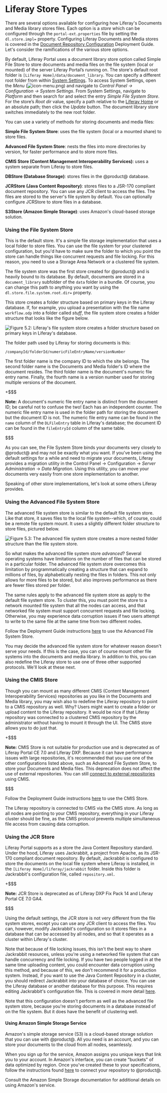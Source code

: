 # Liferay Store Types [](id=liferay-repository-types)

There are several options available for configuring how Liferay's Documents and
Media library stores files. Each option is a *store* which can be configured
through the `portal-ext.properties` file by setting the `dl.store.impl=`
property. Configuring Liferay Documents and Media stores is covered in the 
[Document Repository Configuration](/discover/deployment/-/knowledge_base/7-0/document-repository-configuration) 
Deployment Guide. Let's consider the ramifications of the various store options. 

By default, Liferay Portal uses a document library store option called
Simple File Store to store documents and media files on the file system
(local or mounted) of the server Liferay Portal’s running on. The
store's default root folder is
`[Liferay Home]/data/document_library`. You can specify a different root
folder from within 
[System Settings](/discover/portal/-/knowledge_base/7-0/system-settings).
To access System Settings, open the *Menu*
(![icon-menu.png](../../../images/icon-menu.png))
and navigate to *Control Panel &rarr; Configuration &rarr; System Settings*. From
System Settings, navigate to *Platform* and then search for and select
the entry *Simple File System Store*. For the store’s *Root dir* value,
specify a path relative to the 
[Liferay Home](/discover/deployment/-/knowledge_base/7-0/installing-product#liferay-home)
or an absolute path; then click the *Update* button. The document
library store switches immediately to the new root folder.

You can use a variety of methods for storing documents and media files:

**Simple File System Store**: uses the file system (local or a mounted
share) to store files.

**Advanced File System Store**: nests the files into more directories by
version, for faster performance and to store more files.

**CMIS Store (Content Management Interoperability Services)**: uses a
system separate from Liferay to store files.

**DBStore (Database Storage)**: stores files in the @product@ database.

**JCRStore (Java Content Repository)**: stores files to a JSR-170
compliant document repository. You can use any JCR client to access the
files. The files are stored to the server's file system by default. You
can optionally configure JCRStore to store files in a database.

**S3Store (Amazon Simple Storage)**: uses Amazon's cloud-based storage
solution. 

### Using the File System Store [](id=using-the-file-system-store)

This is the default store. It's a simple file storage implementation that uses a
local folder to store files. You can use the file system for your clustered
configuration, but you'd have to make sure the folder to which you point the
store can handle things like concurrent requests and file locking. For this
reason, you need to use a Storage Area Network or a clustered file system.

The file system store was the first store created for @product@ and is heavily
bound to its database. By default, documents are stored in a
`document_library` subfolder of the `data` folder in a bundle. Of
course, you can change this path to anything you want by using the
`dl.store.file.system.root.dir=` property. 

This store creates a folder structure based on primary keys in the Liferay
database. If, for example, you upload a presentation with the file name
`workflow.odp` into a folder called *stuff*, the file system store creates a
folder structure that looks like the figure below. 

![Figure 5.2: Liferay's file system store creates a folder structure based on primary keys in Liferay's database.](../../../images/enterprise-file-system-store.png)

The folder path used by Liferay for storing documents is this:

    /companyId/folderId/numericFileEntryName/versionNumber

The first folder name is the company ID to which the site belongs. The second
folder name is the  Documents and Media folder's ID where the document resides.
The third folder name is the document's numeric file entry name. Finally, the
fourth name is a version number used for storing multiple versions of the
document.

+$$$

**Note:** A document's numeric file entry name is distinct from the document ID;
be careful not to confuse the two! Each has an independent counter. The numeric
file entry name is used in the folder path for storing the document but the
document ID is not. The numeric file entry name can be found in the `name`
column of the `DLFileEntry` table in Liferay's database; the document ID can be
found in the `fileEntryId` column of the same table.

$$$

As you can see, the File System Store binds your documents very closely to
@product@ and may not be exactly what you want. If you've been using the
default settings for a while and need to migrate your documents, Liferay
provides a migration utility in the Control Panel &rarr; Configuration &rarr; 
*Server Administration* &rarr; *Data Migration*. Using this utility, you can 
move your documents very easily from one store implementation to another. 

Speaking of other store implementations, let's look at some others Liferay
provides. 

### Using the Advanced File System Store [](id=using-the-advanced-file-system-store)

The advanced file system store is similar to the default file system
store. Like that store, it saves files to the local file system--which, of
course, could be a remote file system mount. It uses a slightly different folder
structure to store files, pictured below. 

![Figure 5.3: The advanced file system store creates a more nested folder structure than the file system store.](../../../images/enterprise-adv-file-system-store.png)

So what makes the advanced file system store *advanced*? Several operating
systems have limitations on the number of files that can be stored in a
particular folder. The advanced file system store overcomes this limitation by
programmatically creating a structure that can expand to millions of files, by
alphabetically nesting the files in folders. This not only allows for more files
to be stored, but also improves performance as there are fewer files stored per
folder. 

The same rules apply to the advanced file system store as apply to the default
file system store. To cluster this, you must point the store to a network
mounted file system that all the nodes can access, and that networked file
system must support concurrent requests and file locking. Otherwise, you may
experience data corruption issues if two users attempt to write to the same file
at the same time from two different nodes. 

Follow the Deployment Guide instructions [here](/discover/deployment/-/knowledge_base/7-0/document-repository-configuration#using-the-advanced-file-system-store) 
to use the Advanced File System Store.

You may decide the advanced file system store for whatever reason doesn't serve
your needs. If this is the case, you can of course mount other file systems into
the documents and media library. In addition to this, you can also redefine the
Liferay store to use one of three other supported protocols. We'll look at these
next. 

### Using the CMIS Store [](id=using-the-cmis-store)

Though you can mount as many different CMIS (Content Management Interoperability
Services) repositories as you like in the Documents and Media library, you may
wish also to redefine the Liferay repository to point to a CMIS repository as
well. Why? Users might want to create a folder or upload content to the Liferay
repository. It would be nice if that Liferay repository was connected to a
clustered CMIS repository by the administrator without having to mount it
through the UI. The CMIS store allows you to do just that. 

+$$$

**Note:** CMIS Store is not suitable for production use and is deprecated as of 
Liferay Portal CE 7.0 and Liferay DXP. Because it can have performance issues 
with large repositories, it's recommended that you use one of the other 
configurations listed above, such as Advanced File System Store, to store your 
Documents and Media files. This deprecation does not affect the use of external 
repositories. You can still [connect to external repositories](/discover/portal/-/knowledge_base/7-0/using-external-repositories) 
using CMIS.

$$$

Follow the Deployment Guide instructions [here](/discover/deployment/-/knowledge_base/7-0/document-repository-configuration#using-the-cmis-store) 
to use the CMIS Store.

The Liferay repository is connected to CMIS via the CMIS store. As long as all 
nodes are pointing to your CMIS repository, everything in your Liferay cluster 
should be fine, as the CMIS protocol prevents multiple simultaneous file access 
from causing data corruption. 

### Using the JCR Store [](id=using-the-jcr-store)

Liferay Portal supports as a store the Java Content Repository standard. Under
the hood, Liferay uses Jackrabbit, a project from Apache, as its JSR-170
compliant document repository. By default, Jackrabbit is configured to store the
documents on the local file system where Liferay is installed, in the
`[Liferay Home]/liferay/jackrabbit` folder. Inside this folder is Jackrabbit's
configuration file, called `repository.xml`. 

+$$$

**Note:** JCR Store is deprecated as of Liferay DXP Fix Pack 14 and Liferay 
Portal CE 7.0 GA4.

$$$

Using the default settings, the JCR store is not very different from the file
system stores, except you can use any JCR client to access the files. You can,
however, modify Jackrabbit's configuration so it stores files in a database that
can be accessed by all nodes, and so that it operates as a cluster within
Liferay's cluster. 

Note that because of file locking issues, this isn't the best way to share
Jackrabbit resources, unless you're using a networked file system that can
handle concurrency and file locking. If you have two people logged in at the
same time uploading content, you could encounter data corruption using this
method, and because of this, we don't recommend it for a production system.
Instead, if you want to use the Java Content Repository in a cluster, you should
redirect Jackrabbit into your database of choice. You can use the Liferay
database or another database for this purpose. This requires editing
Jackrabbit's configuration file. This is covered in more detail [here](/discover/deployment/-/knowledge_base/7-0/document-repository-configuration#using-the-jcr-store).

Note that this configuration doesn't perform as well as the advanced file system
store, because you're storing documents in a database instead of on the file
system. But it does have the benefit of clustering well. 

#### Using Amazon Simple Storage Service [](id=using-amazon-simple-storage-service)

Amazon's simple storage service (S3) is a cloud-based storage solution that you
can use with @product@. All you need is an account, and you can store your
documents to the cloud from all nodes, seamlessly. 

When you sign up for the service, Amazon assigns you unique keys that link
you to your account. In Amazon's interface, you can create "buckets" of data
optimized by region. Once you've created these to your specifications, follow 
the instructions found [here](/discover/deployment/-/knowledge_base/7-0/document-repository-configuration#using-amazon-simple-storage-service) 
to connect your repository to @product@.

Consult the Amazon Simple Storage documentation for additional details on using
Amazon's service. 
